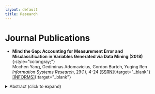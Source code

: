 ```yaml
---
layout: default
title: Research
---
```


# Journal Publications

* __Mind the Gap: Accounting for Measurement Error and Misclassification in Variables Generated via Data Mining (2018)__{:style="color:gray;"}  
  Mochen Yang, Gediminas Adomavicius, Gordon Burtch, Yuqing Ren  
  _Information Systems Research_, 29(1), 4-24 [[SSRN]](https://ssrn.com/abstract=2960258){:target="_blank"} [[INFORMS]](https://pubsonline.informs.org/doi/full/10.1287/isre.2017.0727){:target="_blank"}

<details>
  <summary>Abstract (click to expand)</summary>
  <p>The application of predictive data mining techniques in information systems research has grown in recent years, likely because of their effectiveness and scalability in extracting information from large amounts of data. A number of scholars have sought to combine data mining with traditional econometric analyses. Typically, data mining methods are first used to generate new variables (e.g., text sentiment), which are added into subsequent econometric models as independent regressors. However, because prediction is almost always imperfect, variables generated from the first-stage data mining models inevitably contain measurement error or misclassification. These errors, if ignored, can introduce systematic biases into the second-stage econometric estimations and threaten the validity of statistical inference. In this commentary, we examine the nature of this bias, both analytically and empirically, and show that it can be severe even when data mining models exhibit relatively high performance. We then show that this bias becomes increasingly difficult to anticipate as the functional form of the measurement error or the specification of the econometric model grows more complex. We review several methods for error correction and focus on two simulation-based methods, SIMEX and MC-SIMEX, which can be easily parameterized using standard performance metrics from data mining models, such as error variance or the confusion matrix, and can be applied under a wide range of econometric specifications. Finally, we demonstrate the effectiveness of SIMEX and MC-SIMEX by simulations and subsequent application of the methods to econometric estimations employing variables mined from three real-world data sets related to travel, social networking, and crowdfunding campaign websites.</p>
</details>